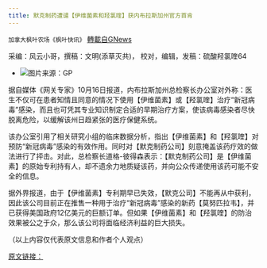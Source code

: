 ```yaml
---
title: 默克制药遭谴【伊维菌素和羟氯喹】获内布拉斯加州官方首肯
---
```

`加拿大枫叶农场《枫叶快讯》` [轉載自GNews](https://gnews.org/zh-hans/1602123/)

采编：风云小哥，撰稿：文明(添草灭共)， 校对，编辑，发稿：硫酸羟氯喹64

- ![](https://assets.gnews.org/wp-content/uploads/2021/10/i.jpeg)图片来源：GP


据自媒体《网关专家》10月16日报道，内布拉斯加州总检察长办公室对外称：医生不仅可在患者知情且同意的情况下使用【伊维菌素】或【羟氯喹】治疗“新冠病毒”感染，而且也可凭其专业知识制定合适的早期治疗方案，使该病毒感染者尽快脱离危险，以缓解该州日趋紧张的医疗保健系统。

该办公室引用了相关研究小组的临床数据分析，指出【伊维菌素】和【羟氯喹】对预防“新冠病毒”感染的有效作用。同时对【默克制药公司】刻意掩盖该药疗效的做法进行了抨击。对此，总检察长道格-彼得森表示：【默克制药公司】是【伊维菌素】的原始专利持有人，却不遗余力地质疑该药，并向公众传递使用该药可能不安全的信息。

据外界报道，由于【伊维菌素】专利期早已失效，【默克公司】不能再从中获利，因此该公司目前正在推售一种用于治疗“新冠病毒”感染的新药【莫努匹拉韦】，并已获得美国政府12亿美元的巨额订单。但如果【伊维菌素】和【羟氯喹】的防治效果被公之于众，那么该公司将面临经济利益的巨大损失。

（以上内容仅代表原文信息和作者个人观点）

[原文链接：](https://www.thegatewaypundit.com/2021/10/nebraska-ag-issues-opinion-doctors-prescribing-hcq-ivermectin-covid-treatment-will-not-face-punishment/)

